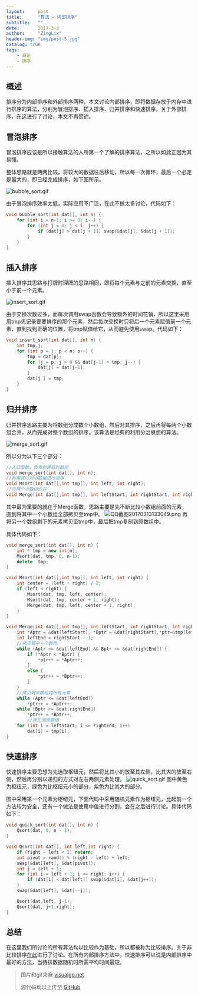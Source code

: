 ```yaml
---
layout:     post
title:      "算法 - 内部排序"
subtitle:   ""
date:       2017-3-3
author:     "ZingLix"
header-img: "img/post-5.jpg"
catalog: true
tags:
    - 算法
    - 排序
---
```


## 概述

排序分为内部排序和外部排序两种，本文讨论内部排序，即将数据存放于内存中进行排序的算法，分别为冒泡排序、插入排序、归并排序和快速排序。关于外部排序，[在这](/2017/05/08/External-Sort/)进行了讨论，本文不再赘述。

## 冒泡排序

冒泡排序应该是所以接触算法的人所第一个了解的排序算法，之所以如此正因为其易懂。

整体思路就是两两比较，将较大的数据往后移动，所以每一次循环，最后一个必定是最大的，即已经完成排序，如下图所示。

![bubble_sort.gif](/img/in-post/Sort/58c55b63520ba.gif)

由于冒泡排序效率太低，实际应用不广泛，在此不做太多讨论，代码如下：
``` cpp
void bubble_sort(int dat[], int n) {
	for (int i = n-1; i >= 0; i--) {
		for (int j = 0; j < i; j++) {
			if (dat[j] > dat[j + 1]) swap(&dat[j], &dat[j + 1]);
		}
	}
}
```

## 插入排序

插入排序其思路与打牌时理牌的思路相同，即将每个元素与之前的元素交换，直至小于前一个元素。

![insert_sort.gif](/img/in-post/Sort/58c55d4b3efc7.gif)

由于交换次数过多，而每次调用swap函数会导致额外的时间花销，所以这里采用用tmp先记录要要排序的那个元素，然后每次交换时只将后一个元素赋值前一个元素，直到找到正确的位置，将tmp赋值给它，从而避免使用swap。代码如下：
``` cpp
void insert_sort(int dat[], int n) {
	int tmp,j;
	for (int p = 1; p < n; p++) {
		tmp = dat[p];
		for (j = p; j > 0 && dat[j-1] > tmp; j--) {
			dat[j] = dat[j-1];
		}
		dat[j ] = tmp;
	}
}
```

## 归并排序

归并排序思路主要为将数组分成数个小数组，然后对其排序，之后再将每两个小数组合并，从而完成对整个数组的排序。该算法是经典的利用分治思想的算法。

![merge_sort.gif](/img/in-post/Sort/58c55ff95099a.gif)

所以分为以下三个部分：
``` cpp
//入口函数，负责创建临时数组
void merge_sort(int dat[], int n);
//利用递归对小数组进行排序
void Msort(int dat[],int tmp[], int left, int right);
//将两个小数组合并
void Merge(int dat[],int tmp[], int leftStart, int rightStart, int rightEnd);
```
其中最为重要的就在于Merge函数，思路主要是先不断比较小数组前面的元素，直到将其中一个小数组全部拷贝至tmp中。
![QQ截图20170313133049.png](/img/in-post/Sort/58c62e9d959db.png)
再将另一个数组剩下的元素拷贝至tmp中，最后把tmp复制到原数组中。

具体代码如下：
``` cpp
void merge_sort(int dat[], int n) {
	int * tmp = new int[n];
	Msort(dat, tmp, 0, n-1);
	delete  tmp;
}

void Msort(int dat[],int tmp[], int left, int right) {
	int center = (left + right) / 2;
	if (left < right) {
		Msort(dat, tmp, left, center);
		Msort(dat, tmp, center + 1, right);
		Merge(dat, tmp, left, center + 1, right);
	}
}

void Merge(int dat[],int tmp[], int leftStart, int rightStart, int rightEnd) {
	int *Aptr = &dat[leftStart], *Bptr = &dat[rightStart],*ptr=&tmp[leftStart];
	int leftEnd = rightStart - 1;
	//拷贝其中一个数组
	while (Aptr <= &dat[leftEnd] && Bptr <= &dat[rightEnd]) {
		if (*Aptr < *Bptr) {
			*ptr++ = *Aptr++;
		}
		else {
			*ptr++ = *Bptr++;
		}
	}
	//拷贝剩余数组内所有元素
	while (Aptr <= &dat[leftEnd])
		*ptr++ = *Aptr++;
	while (Bptr <= &dat[rightEnd])
		*ptr++ = *Bptr++;
        //拷贝回原数组
	for (int i = leftStart; i <= rightEnd; i++)
		dat[i] = tmp[i];
}
```

## 快速排序
快速排序主要思想为先选取枢纽元，然后将比其小的放至其左侧，比其大的放至右侧，然后再分别以递归的方式对左右两侧元素处理。
![quick_sort.gif](/img/in-post/Sort/58c6307ff1b11.gif)
图中黄色为枢纽元，绿色为比枢纽元小的部分，紫色为比其大的部分。

图中采用第一个元素为枢纽元，下面代码中采用随机元素作为枢纽元，比起前一个方法较为安全，还有一个做法是使用中值进行分割，会在之后进行讨论。具体代码如下：
``` cpp
void quick_sort(int dat[], int n) {
	Qsort(dat, 0, n - 1);
}

void Qsort(int dat[], int left,int right) {
	if (right - left < 1) return;
	int pivot = rand() % (right - left) + left;
	swap(&dat[left], &dat[pivot]);
	int j = left + 1;
	for (int i = left + 1; i <= right; i++) {
		if (dat[i] < dat[left]) swap(&dat[i], &dat[j++]);
	}
	swap(&dat[left], &dat[--j]);

	Qsort(dat,left, j-1);
	Qsort(dat, j+1,right);
}

```

## 总结
在这里我们所讨论的所有算法均以比较作为基础，所以都被称为比较排序。关于非比较排序[在此](/2017/05/08/External-Sort/)进行了讨论。在所有内部排序方法中，快速排序可以说是内部排序中最好的方法，当待排数据随机时所需平均时间最短。

> 图片和gif来自 [visualgo.net](https://visualgo.net/)
>
> 源代码均以上传至 [GitHub](https://github.com/ZingLix/Data-Structures-and-Algorithm/tree/master/Sort)
